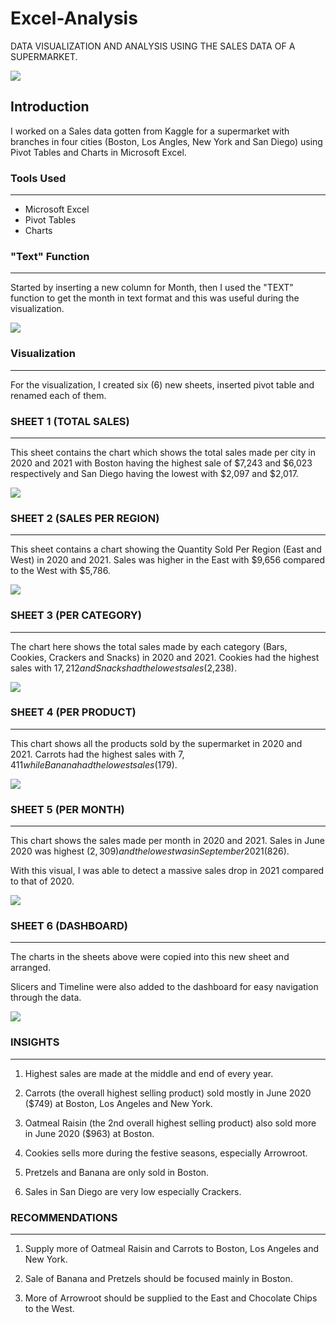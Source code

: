 # Excel-Analysis
DATA VISUALIZATION AND ANALYSIS USING THE SALES DATA OF A SUPERMARKET.

![](head.webp)

## Introduction

I worked on a Sales data gotten from Kaggle for a supermarket with branches in four cities (Boston, Los Angles, New York and San Diego) using Pivot Tables and Charts in Microsoft Excel. 

### Tools Used
---

- Microsoft Excel
- Pivot Tables
- Charts

### "Text" Function
---

Started by inserting a new column for Month, then I used the "TEXT" function to get the month in text format and this was useful during the visualization.

![](text.webp)

### Visualization
---

For the visualization, I created six (6) new sheets, inserted pivot table and renamed each of them.

### SHEET 1 (TOTAL SALES)
---
This sheet contains the chart which shows the total sales made per city in 2020 and 2021 with Boston having the highest sale of $7,243 and $6,023 respectively and San Diego having the lowest with $2,097 and $2,017.

![](sheet_1.webp)

### SHEET 2 (SALES PER REGION)
---
This sheet contains a chart showing the Quantity Sold Per Region (East and West) in 2020 and 2021. Sales was higher in the East with $9,656 compared to the West with $5,786.

![](sheet_2.webp)

### SHEET 3 (PER CATEGORY)
---
The chart here shows the total sales made by each category (Bars, Cookies, Crackers and Snacks) in 2020 and 2021. Cookies had the highest sales with $17,212 and Snacks had the lowest sales ($2,238).

![](sheet_3.webp)

### SHEET 4 (PER PRODUCT)
---
This chart shows all the products sold by the supermarket in 2020 and 2021. Carrots had the highest sales with $7,411 while Banana had the lowest sales ($179).

![](sheet_4.webp)

### SHEET 5 (PER MONTH)
---
This chart shows the sales made per month in 2020 and 2021. Sales in June 2020 was highest ($2,309) and the lowest was in September 2021 ($826).

With this visual, I was able to detect a massive sales drop in 2021 compared to that of 2020.

![](sheet_5.webp)

### SHEET 6 (DASHBOARD)
---
The charts in the sheets above were copied into this new sheet and arranged.

Slicers and Timeline were also added to the dashboard for easy navigation through the data.

![](sheet_6.webp)

### INSIGHTS
---
1. Highest sales are made at the middle and end of every year.

2. Carrots (the overall highest selling product) sold mostly in June 2020 ($749) at Boston, Los Angeles and New York.

3. Oatmeal Raisin (the 2nd overall highest selling product) also sold more in June 2020 ($963) at Boston.

4. Cookies sells more during the festive seasons, especially Arrowroot.

5. Pretzels and Banana are only sold in Boston.

6. Sales in San Diego are very low especially Crackers.

### RECOMMENDATIONS
---
1. Supply more of Oatmeal Raisin and Carrots to Boston, Los Angeles and New York.

2. Sale of Banana and Pretzels should be focused mainly in Boston.

3. More of Arrowroot should be supplied to the East and Chocolate Chips to the West.


